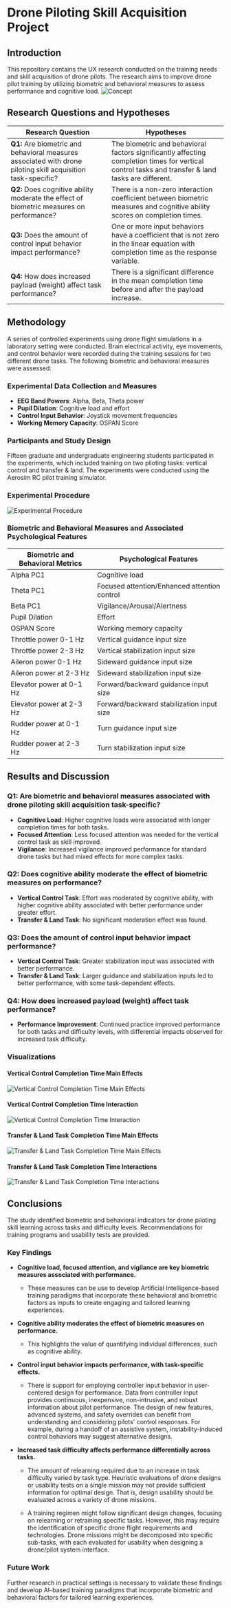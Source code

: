 # Drone Piloting Skill Acquisition Project
## Introduction
This repository contains the UX research conducted on the training needs and skill acquisition of drone pilots. The research aims to improve drone pilot training by utilizing biometric and behavioral measures to assess performance and cognitive load.
![Concept](graph/Concept.jpg)

## Research Questions and Hypotheses
| Research Question | Hypotheses |
| --- | --- |
| **Q1:** Are biometric and behavioral measures associated with drone piloting skill acquisition task-specific? | The biometric and behavioral factors significantly affecting completion times for vertical control tasks and transfer & land tasks are different. |
| **Q2:** Does cognitive ability moderate the effect of biometric measures on performance? | There is a non-zero interaction coefficient between biometric measures and cognitive ability scores on completion times. |
| **Q3:** Does the amount of control input behavior impact performance? | One or more input behaviors have a coefficient that is not zero in the linear equation with completion time as the response variable. |
| **Q4:** How does increased payload (weight) affect task performance? | There is a significant difference in the mean completion time before and after the payload increase. |

## Methodology

A series of controlled experiments using drone flight simulations in a laboratory setting were conducted. Brain electrical activity, eye movements, and control behavior were recorded during the training sessions for two different drone tasks. The following biometric and behavioral measures were assessed:

### Experimental Data Collection and Measures
- **EEG Band Powers**: Alpha, Beta, Theta power
- **Pupil Dilation**: Cognitive load and effort
- **Control Input Behavior**: Joystick movement frequencies
- **Working Memory Capacity**: OSPAN Score

### Participants and Study Design
Fifteen graduate and undergraduate engineering students participated in the experiments, which included training on two piloting tasks: vertical control and transfer & land. The experiments were conducted using the Aerosim RC pilot training simulator.

### Experimental Procedure
![Experimental Procedure](graph/experimental_procedure.JPG)

### Biometric and Behavioral Measures and Associated Psychological Features
| Biometric and Behavioral Metrics | Psychological Features |
| --- | --- |
| Alpha PC1 | Cognitive load |
| Theta PC1 | Focused attention/Enhanced attention control |
| Beta PC1 | Vigilance/Arousal/Alertness |
| Pupil Dilation | Effort |
| OSPAN Score | Working memory capacity |
| Throttle power 0-1 Hz | Vertical guidance input size |
| Throttle power 2-3 Hz | Vertical stabilization input size |
| Aileron power 0-1 Hz | Sideward guidance input size |
| Aileron power at 2-3 Hz | Sideward stabilization input size |
| Elevator power at 0-1 Hz | Forward/backward guidance input size |
| Elevator power at 2-3 Hz | Forward/backward stabilization input size |
| Rudder power at 0-1 Hz | Turn guidance input size |
| Rudder power at 2-3 Hz | Turn stabilization input size |



## Results and Discussion

### Q1: Are biometric and behavioral measures associated with drone piloting skill acquisition task-specific?
- **Cognitive Load**: Higher cognitive loads were associated with longer completion times for both tasks.
- **Focused Attention**: Less focused attention was needed for the vertical control task as skill improved.
- **Vigilance**: Increased vigilance improved performance for standard drone tasks but had mixed effects for more complex tasks.

### Q2: Does cognitive ability moderate the effect of biometric measures on performance?
- **Vertical Control Task**: Effort was moderated by cognitive ability, with higher cognitive ability associated with better performance under greater effort.
- **Transfer & Land Task**: No significant moderation effect was found.

### Q3: Does the amount of control input behavior impact performance?
- **Vertical Control Task**: Greater stabilization input was associated with better performance.
- **Transfer & Land Task**: Larger guidance and stabilization inputs led to better performance, with some task-dependent effects.

### Q4: How does increased payload (weight) affect task performance?
- **Performance Improvement**: Continued practice improved performance for both tasks and difficulty levels, with differential impacts observed for increased task difficulty.



### Visualizations
#### Vertical Control Completion Time Main Effects
![Vertical Control Completion Time Main Effects](graph/VerticalTask.png)

#### Vertical Control Completion Time Interaction
![Vertical Control Completion Time Interaction](graph/VerticalTask_Interactions.png)

#### Transfer & Land Task Completion Time Main Effects
![Transfer & Land Task Completion Time Main Effects](graph/TransferTask.png)

#### Transfer & Land Task Completion Time Interactions
![Transfer & Land Task Completion Time Interactions](graph/TransferTask_Interactions.png)

## Conclusions

The study identified biometric and behavioral indicators for drone piloting skill learning across tasks and difficulty levels. Recommendations for training programs and usability tests are provided.

### Key Findings
- **Cognitive load, focused attention, and vigilance are key biometric measures associated with performance.**
    - These measures can be use to develop Artificial Intelligence-based training paradigms that incorporate these behavioral and biometric factors as inputs to create engaging and tailored learning experiences. 

- **Cognitive ability moderates the effect of biometric measures on performance.**
    - This highlights the value of quantifying individual differences, such as cognitive ability.
- **Control input behavior impacts performance, with task-specific effects.**
    - There is support for employing controller input behavior in user-centered design for performance. Data from controller input provides continuous, inexpensive, non-intrusive, and robust information about pilot performance. The design of new features, advanced systems, and safety overrides can benefit from understanding and considering pilots' control responses. For example, during a handoff of an assistive system, instability-induced control behaviors may suggest alternative designs. 

- **Increased task difficulty affects performance differentially across tasks.**
    - The amount of relearning required due to an increase in task difficulty varied by task type. Heuristic evaluations of drone designs or usability tests on a single mission may not provide sufficient information for optimal design. That is, design usability should be evaluated across a variety of drone missions.

    - A training regimen might follow significant design changes, focusing on relearning or retraining specific tasks. However, this may require the identification of specific drone flight requirements and technologies. Drone missions might be decomposed into specific sub-tasks, with each evaluated for usability when designing a drone/pilot system interface.

### Future Work
Further research in practical settings is necessary to validate these findings and develop AI-based training paradigms that incorporate biometric and behavioral factors for tailored learning experiences.

